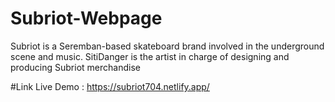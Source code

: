 # Subriot-Webpage
Subriot is a Seremban-based skateboard brand involved in the underground scene and music. SitiDanger is the artist in charge of designing and producing Subriot merchandise

#Link 
Live Demo : https://subriot704.netlify.app/
